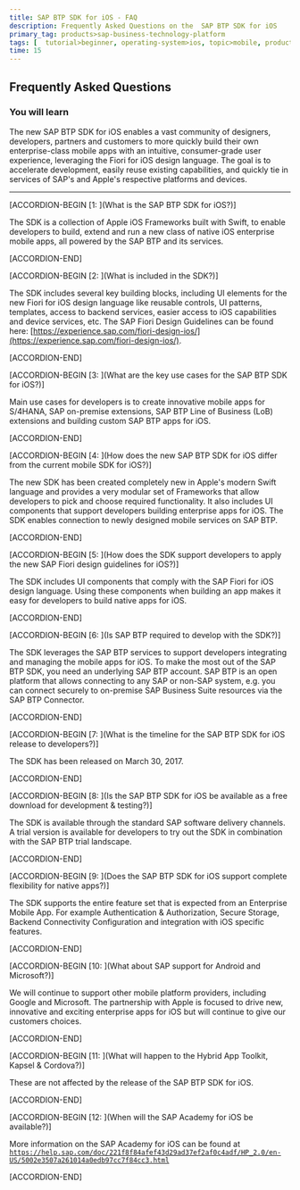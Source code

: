 ```yaml
---
title: SAP BTP SDK for iOS - FAQ
description: Frequently Asked Questions on the  SAP BTP SDK for iOS
primary_tag: products>sap-business-technology-platform
tags: [  tutorial>beginner, operating-system>ios, topic>mobile, products>sap-business-technology-platform ]
time: 15
---
```



## Frequently Asked Questions
### You will learn  
The new SAP BTP SDK for iOS enables a vast community of designers, developers, partners and customers to more quickly build their own enterprise-class mobile apps with an intuitive, consumer-grade user experience, leveraging the Fiori for iOS design language. The goal is to accelerate development, easily reuse existing capabilities, and quickly tie in services of SAP's and Apple's respective platforms and devices.

---

[ACCORDION-BEGIN [1: ](What is the SAP BTP SDK for iOS?)]

The SDK is a collection of Apple iOS Frameworks built with Swift, to enable developers to build, extend and run a new class of native iOS enterprise mobile apps, all powered by the SAP BTP and its services.


[ACCORDION-END]

[ACCORDION-BEGIN [2: ](What is included in the SDK?)]

The SDK includes several key building blocks, including UI elements for the new Fiori for iOS design language like reusable controls, UI patterns, templates, access to backend services, easier access to iOS capabilities and device services, etc. The SAP Fiori Design Guidelines can be found here: [https://experience.sap.com/fiori-design-ios/](https://experience.sap.com/fiori-design-ios/).


[ACCORDION-END]


[ACCORDION-BEGIN [3: ](What are the key use cases for the SAP BTP SDK for iOS?)]

Main use cases for developers is to create innovative mobile apps for S/4HANA, SAP on-premise extensions, SAP BTP Line of Business (LoB) extensions and building custom SAP BTP apps for iOS.


[ACCORDION-END]

[ACCORDION-BEGIN [4: ](How does the new SAP BTP SDK for iOS differ from the current mobile SDK for iOS?)]

The new SDK has been created completely new in Apple's modern Swift language and provides a very modular set of Frameworks that allow developers to pick and choose required functionality. It also includes UI components that support developers building enterprise apps for iOS.  The SDK enables connection to newly designed mobile services on SAP BTP.


[ACCORDION-END]

[ACCORDION-BEGIN [5: ](How does the SDK support developers to apply the new SAP Fiori design guidelines for iOS?)]

The SDK includes UI components that comply with the SAP Fiori for iOS design language. Using these components when building an app makes it easy for developers to build native apps for iOS.


[ACCORDION-END]

[ACCORDION-BEGIN [6: ](Is SAP BTP required to develop with the SDK?)]

The SDK leverages the SAP BTP services to support developers integrating and managing the mobile apps for iOS. To make the most out of the SAP BTP SDK, you need an underlying SAP BTP account. SAP BTP is an open platform that allows connecting to any SAP or non-SAP system, e.g. you can connect securely to on-premise SAP Business Suite resources via the SAP BTP Connector.


[ACCORDION-END]

[ACCORDION-BEGIN [7: ](What is the timeline for the SAP BTP SDK for iOS release to developers?)]

The SDK has been released on March 30, 2017.


[ACCORDION-END]

[ACCORDION-BEGIN [8: ](Is the SAP BTP SDK for iOS be available as a free download for development & testing?)]

The SDK is available through the standard SAP software delivery channels. A trial version is available for developers to try out the SDK in combination with the SAP BTP trial landscape.


[ACCORDION-END]

[ACCORDION-BEGIN [9: ](Does the SAP BTP SDK for iOS support complete flexibility for native apps?)]

The SDK supports the entire feature set that is expected from an Enterprise Mobile App. For example Authentication & Authorization, Secure Storage, Backend Connectivity Configuration and integration with iOS specific features.


[ACCORDION-END]

[ACCORDION-BEGIN [10: ](What about SAP support for Android and Microsoft?)]

We will continue to support other mobile platform providers, including Google and Microsoft. The partnership with Apple is focused to drive new, innovative and exciting enterprise apps for iOS but will continue to give our customers choices.


[ACCORDION-END]

[ACCORDION-BEGIN [11: ](What will happen to the Hybrid App Toolkit, Kapsel & Cordova?)]

These are not affected by the release of the SAP BTP SDK for iOS.


[ACCORDION-END]

[ACCORDION-BEGIN [12: ](When will the SAP Academy for iOS be available?)]

More information on the SAP Academy for iOS can be found at [`https://help.sap.com/doc/221f8f84afef43d29ad37ef2af0c4adf/HP_2.0/en-US/5002e3507a261014a0edb97cc7f84cc3.html`](https://help.sap.com/doc/221f8f84afef43d29ad37ef2af0c4adf/HP_2.0/en-US/5002e3507a261014a0edb97cc7f84cc3.html)


[ACCORDION-END]
